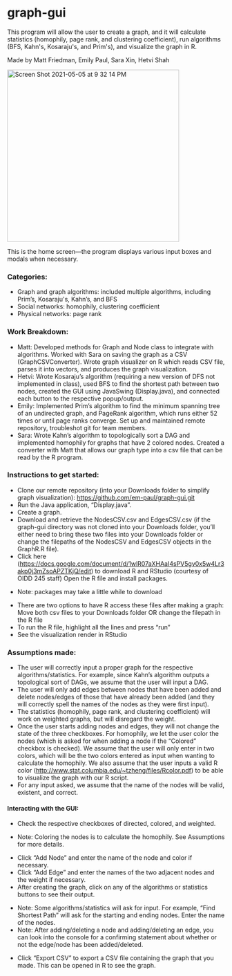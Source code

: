 # graph-gui
This program will allow the user to create a graph, and it will calculate statistics (homophily, page rank, and clustering coefficient), run algorithms (BFS, Kahn's, Kosaraju's, and Prim's), and visualize the graph in R. 

Made by Matt Friedman, Emily Paul, Sara Xin, Hetvi Shah

<img width="398" alt="Screen Shot 2021-05-05 at 9 32 14 PM" src="https://user-images.githubusercontent.com/68198839/126089006-e3455c0c-2c75-4ce7-ae54-3c38741bb98d.png">

This is the home screen—the program displays various input boxes and modals when necessary.

### Categories: 
- Graph and graph algorithms: included multiple algorithms, including Prim’s, Kosaraju's, Kahn’s, and BFS
- Social networks: homophily, clustering coefficient
- Physical networks: page rank

### Work Breakdown:
- Matt: Developed methods for Graph and Node class to integrate with algorithms. Worked with Sara on saving the graph as a CSV (GraphCSVConverter). Wrote graph visualizer on R which reads CSV file, parses it into vectors, and produces the graph visualization.
- Hetvi: Wrote Kosaraju’s algorithm (requiring a new version of DFS not implemented in class), used BFS to find the shortest path between two nodes, created the GUI using JavaSwing (Display.java), and connected each button to the respective popup/output.
- Emily: Implemented Prim’s algorithm to find the minimum spanning tree of an undirected graph, and PageRank algorithm, which runs either 52 times or until page ranks converge. Set up and maintained remote repository, troubleshot git for team members.
- Sara: Wrote Kahn’s algorithm to topologically sort a DAG and implemented homophily for graphs that have 2 colored nodes. Created a converter with Matt that allows our graph type into a csv file that can be read by the R program. 

### Instructions to get started: 
- Clone our remote repository (into your Downloads folder to simplify graph visualization):
	https://github.com/em-paul/graph-gui.git
- Run the Java application, “Display.java”.
- Create a graph.
- Download and retrieve the NodesCSV.csv and EdgesCSV.csv (if the graph-gui directory was not cloned into your Downloads folder, you’ll either need to bring these two files into your Downloads folder or change the filepaths of the NodesCSV and EdgesCSV objects in the GraphR.R file).
- Click here (https://docs.google.com/document/d/1wlR07aXHAaI4sPV5gv0x5w4Lr3akp0j3mZsoAPZTKjQ/edit) to download R and RStudio (courtesy of OIDD 245 staff)
Open the R file and install packages.
* Note: packages may take a little while to download
- There are two options to have R access these files after making a graph: Move both csv files to your Downloads folder OR change the filepath in the R file
- To run the R file, highlight all the lines and press “run”
- See the visualization render in RStudio

### Assumptions made:
- The user will correctly input a proper graph for the respective algorithms/statistics. For example, since Kahn’s algorithm outputs a topological sort of DAGs, we assume that the user will input a DAG.
- The user will only add edges between nodes that have been added and delete nodes/edges of those that have already been added (and they will correctly spell the names of the nodes as they were first input).
- The statistics (homophily, page rank, and clustering coefficient) will work on weighted graphs, but will disregard the weight. 
- Once the user starts adding nodes and edges, they will not change the state of the three checkboxes. 
For homophily, we let the user color the nodes (which is asked for when adding a node if the “Colored” checkbox is checked). We assume that the user will only enter in two colors, which will be the two colors entered as input when wanting to calculate the homophily. We also assume that the user inputs a valid R color (http://www.stat.columbia.edu/~tzheng/files/Rcolor.pdf) to be able to visualize the graph with our R script.
- For any input asked, we assume that the name of the nodes will be valid, existent, and correct.

#### Interacting with the GUI:
- Check the respective checkboxes of directed, colored, and weighted.
* Note: Coloring the nodes is to calculate the homophily. See Assumptions for more details.
- Click “Add Node” and enter the name of the node and color if necessary. 
- Click “Add Edge” and enter the names of the two adjacent nodes and the weight if necessary.
- After creating the graph, click on any of the algorithms or statistics buttons to see their output. 
* Note: Some algorithms/statistics will ask for input. For example, “Find Shortest Path” will ask for the starting and ending nodes. Enter the name of the nodes.
* Note: After adding/deleting a node and adding/deleting an edge, you can look into the console for a confirming statement about whether or not the edge/node has been added/deleted.
- Click “Export CSV” to export a CSV file containing the graph that you made. This can be opened in R to see the graph.
